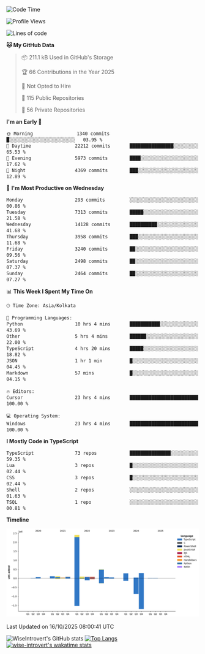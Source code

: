 <!--START_SECTION:waka-->
![Code Time](http://img.shields.io/badge/Code%20Time-4%2C386%20hrs%2059%20mins-blue)

![Profile Views](http://img.shields.io/badge/Profile%20Views-0-blue)

![Lines of code](https://img.shields.io/badge/From%20Hello%20World%20I%27ve%20Written-4.2%20million%20lines%20of%20code-blue)

**🐱 My GitHub Data** 

> 📦 211.1 kB Used in GitHub's Storage 
 > 
> 🏆 66 Contributions in the Year 2025
 > 
> 🚫 Not Opted to Hire
 > 
> 📜 115 Public Repositories 
 > 
> 🔑 56 Private Repositories 
 > 
**I'm an Early 🐤** 

```text
🌞 Morning                1340 commits        █░░░░░░░░░░░░░░░░░░░░░░░░   03.95 % 
🌆 Daytime                22212 commits       ████████████████░░░░░░░░░   65.53 % 
🌃 Evening                5973 commits        ████░░░░░░░░░░░░░░░░░░░░░   17.62 % 
🌙 Night                  4369 commits        ███░░░░░░░░░░░░░░░░░░░░░░   12.89 % 
```
📅 **I'm Most Productive on Wednesday** 

```text
Monday                   293 commits         ░░░░░░░░░░░░░░░░░░░░░░░░░   00.86 % 
Tuesday                  7313 commits        █████░░░░░░░░░░░░░░░░░░░░   21.58 % 
Wednesday                14128 commits       ██████████░░░░░░░░░░░░░░░   41.68 % 
Thursday                 3958 commits        ███░░░░░░░░░░░░░░░░░░░░░░   11.68 % 
Friday                   3240 commits        ██░░░░░░░░░░░░░░░░░░░░░░░   09.56 % 
Saturday                 2498 commits        ██░░░░░░░░░░░░░░░░░░░░░░░   07.37 % 
Sunday                   2464 commits        ██░░░░░░░░░░░░░░░░░░░░░░░   07.27 % 
```


📊 **This Week I Spent My Time On** 

```text
🕑︎ Time Zone: Asia/Kolkata

💬 Programming Languages: 
Python                   10 hrs 4 mins       ███████████░░░░░░░░░░░░░░   43.69 % 
Other                    5 hrs 4 mins        ██████░░░░░░░░░░░░░░░░░░░   22.00 % 
TypeScript               4 hrs 20 mins       █████░░░░░░░░░░░░░░░░░░░░   18.82 % 
JSON                     1 hr 1 min          █░░░░░░░░░░░░░░░░░░░░░░░░   04.45 % 
Markdown                 57 mins             █░░░░░░░░░░░░░░░░░░░░░░░░   04.15 % 

🔥 Editors: 
Cursor                   23 hrs 4 mins       █████████████████████████   100.00 % 

💻 Operating System: 
Windows                  23 hrs 4 mins       █████████████████████████   100.00 % 
```

**I Mostly Code in TypeScript** 

```text
TypeScript               73 repos            ███████████████░░░░░░░░░░   59.35 % 
Lua                      3 repos             █░░░░░░░░░░░░░░░░░░░░░░░░   02.44 % 
CSS                      3 repos             █░░░░░░░░░░░░░░░░░░░░░░░░   02.44 % 
Shell                    2 repos             ░░░░░░░░░░░░░░░░░░░░░░░░░   01.63 % 
TSQL                     1 repo              ░░░░░░░░░░░░░░░░░░░░░░░░░   00.81 % 
```



**Timeline**

![Lines of Code chart](https://raw.githubusercontent.com/wise-introvert/wise-introvert/master/assets/bar_graph.png)


 Last Updated on 16/10/2025 08:00:41 UTC
<!--END_SECTION:waka-->

![WiseIntrovert's GitHub stats](https://github-readme-stats.vercel.app/api?username=wise-introvert&count_private=true&show_icons=true)
[![Top Langs](https://github-readme-stats.vercel.app/api/top-langs/?username=wise-introvert&langs_count=10)](https://github.com/anuraghazra/github-readme-stats)
[![wise-introvert's wakatime stats](https://github-readme-stats.vercel.app/api/wakatime?username=wiseintrovert)](https://github.com/anuraghazra/github-readme-stats)
